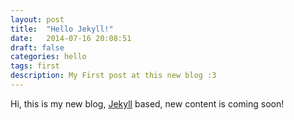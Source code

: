```yaml
---
layout: post
title:  "Hello Jekyll!"
date:   2014-07-16 20:08:51
draft: false
categories: hello
tags: first
description: My First post at this new blog :3
---
```


Hi, this is my new blog, [Jekyll](http://jekyllrb.com) based, new content is coming soon! 

